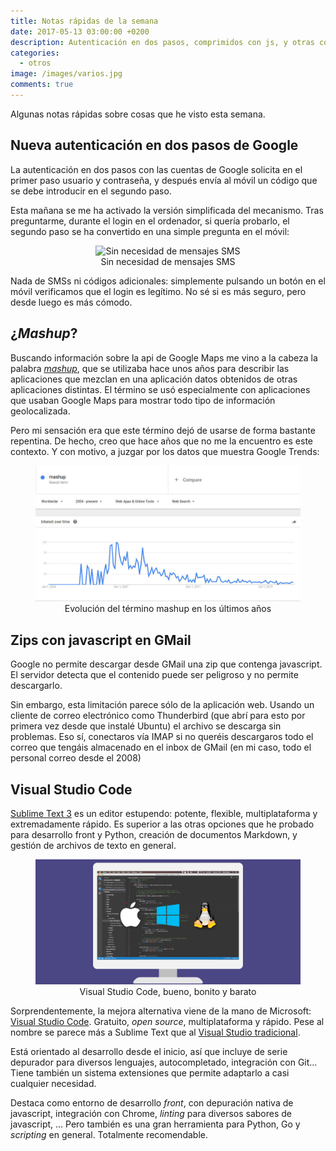 ```yaml
---
title: Notas rápidas de la semana
date: 2017-05-13 03:00:00 +0200
description: Autenticación en dos pasos, comprimidos con js, y otras cosas
categories:
  - otros
image: /images/varios.jpg
comments: true
---
```


Algunas notas rápidas sobre cosas que he visto esta semana.

## Nueva autenticación en dos pasos de Google

La autenticación en dos pasos con las cuentas de Google solicita en el primer paso usuario y contraseña, y después envía al móvil un código que se debe introducir en el segundo paso. 

Esta mañana se me ha activado la versión simplificada del mecanismo. Tras preguntarme, durante el login en el ordenador, si quería probarlo, el segundo paso se ha convertido en una simple pregunta en el móvil:

<div style="text-align:center">
    <figure>
        <img alt="Sin necesidad de mensajes SMS" src ="https://2.bp.blogspot.com/-qFPA-JLCm9E/V5ujKPWvyzI/AAAAAAAAEyw/riCGK9YWu8UUGYl-9NElLIBPCidKTTJcACLcB/s1600/Prompt.png" />
        <figcaption>Sin necesidad de mensajes SMS</figcaption>
    </figure>
</div>

Nada de SMSs ni códigos adicionales: simplemente pulsando un botón en el móvil verificamos que el login es legítimo. No sé si es más seguro, pero desde luego es más cómodo.

## ¿_Mashup_?

Buscando información sobre la api de Google Maps me vino a la cabeza la palabra [_mashup_](https://en.wikipedia.org/wiki/Mashup_(web_application_hybrid)), que se utilizaba hace unos años para describir las aplicaciones que mezclan en una aplicación datos obtenidos de otras aplicaciones distintas. El término se usó especialmente con aplicaciones que usaban Google Maps para mostrar todo tipo de información geolocalizada.

Pero mi sensación era que este término dejó de usarse de forma bastante repentina. De hecho, creo que hace años que no me la encuentro es este contexto. Y con motivo, a juzgar por los datos que muestra Google Trends:

<div style="text-align:center">
    <figure>
        <img alt="Evolución del término mashup en los últimos años" src ="/images/mashup-trend.jpg" />
        <figcaption>Evolución del término mashup en los últimos años</figcaption>
    </figure>
</div>

## Zips con javascript en GMail

Google no permite descargar desde GMail una zip que contenga javascript. El servidor detecta que el contenido puede ser peligroso y no permite descargarlo. 

Sin embargo, esta limitación parece sólo de la aplicación web. Usando un cliente de correo electrónico como Thunderbird (que abrí para esto por primera vez desde que instalé Ubuntu) el archivo se descarga sin problemas. Eso sí, conectaros vía IMAP si no queréis descargaros todo el correo que tengáis almacenado en el inbox de GMail (en mi caso, todo el personal correo desde el 2008)

## Visual Studio Code

[Sublime Text 3](https://www.sublimetext.com/3) es un editor estupendo: potente, flexible, multiplataforma y extremadamente rápido. Es superior a las otras opciones que he probado para desarrollo front y Python, creación de documentos Markdown, y gestión de archivos de texto en general.

<div style="text-align:center">
    <figure>
        <img alt="Visual Studio Code, bueno, bonito y barato" src ="/images/vsc.png" />
        <figcaption>Visual Studio Code, bueno, bonito y barato</figcaption>
    </figure>
</div>

Sorprendentemente, la mejora alternativa viene de la mano de Microsoft: [Visual Studio Code](https://code.visualstudio.com/). Gratuito, _open source_, multiplataforma y rápido. Pese al nombre  se parece más a Sublime Text que al [Visual Studio tradicional](https://www.visualstudio.com/es/vs/whatsnew). 

Está orientado al desarrollo desde el inicio, así que incluye de serie depurador para diversos lenguajes, autocompletado, integración con Git... Tiene también un sistema extensiones que permite adaptarlo a casi cualquier necesidad. 

Destaca como entorno de desarrollo _front_, con depuración nativa de javascript, integración con Chrome, _linting_ para diversos sabores de javascript, ... Pero también es una gran herramienta para Python, Go y _scripting_ en general. Totalmente recomendable.
